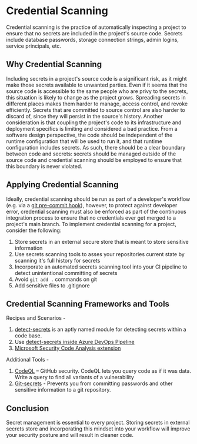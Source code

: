 # Credential Scanning

Credential scanning is the practice of automatically inspecting a project to ensure that no secrets are included in the project's source code. Secrets include database passwords, storage connection strings, admin logins, service principals, etc.

## Why Credential Scanning

Including secrets in a project's source code is a significant risk, as it might make those secrets available to unwanted parties. Even if it seems that the source code is accessible to the same people who are privy to the secrets, this situation is likely to change as the project grows. Spreading secrets in different places makes them harder to manage, access control, and revoke efficiently. Secrets that are committed to source control are also harder to discard of, since they will persist in the source's history.
Another consideration is that coupling the project's code to its infrastructure and deployment specifics is limiting and considered a bad practice. From a software design perspective, the code should be independent of the runtime configuration that will be used to run it, and that runtime configuration includes secrets.
As such, there should be a clear boundary between code and secrets: secrets should be managed outside of the source code and credential scanning should be employed to ensure that this boundary is never violated.

## Applying Credential Scanning

Ideally, credential scanning should be run as part of a developer's workflow (e.g. via a [git pre-commit hook](https://pre-commit.com/)), however, to protect against developer error, credential scanning must also be enforced as part of the continuous integration process to ensure that no credentials ever get merged to a project's main branch.
To implement credential scanning for a project, consider the  following:

1. Store secrets in an external secure store that is meant to store sensitive information
1. Use secrets scanning tools to asses your repositories current state by scanning it's full history for secrets
1. Incorporate an automated secrets scanning tool into your CI pipeline to detect unintentional committing of secrets
1. Avoid `git add .` commands on git
1. Add sensitive files to .gitignore

## Credential Scanning Frameworks and Tools

Recipes and Scenarios -

1. [detect-secrets](./recipes/detect-secrets.md) is an aptly named module for detecting secrets within a code base.
1. Use [detect-secrets inside Azure DevOps Pipeline](./recipes/detect-secrets-ado.md)
1. [Microsoft Security Code Analysis extension](https://learn.microsoft.com/en-us/azure/security/develop/security-code-analysis-overview)

Additional Tools -

1. [CodeQL](https://securitylab.github.com/tools/codeql)  – GitHub security. CodeQL lets you query code as if it was data. Write a query to find all variants of a vulnerability
1. [Git-secrets](https://github.com/awslabs/git-secrets)  - Prevents you from committing passwords and other sensitive information to a git repository.

## Conclusion

Secret management is essential to every project. Storing secrets in external secrets store and incorporating this mindset into your workflow will improve your security posture and will result in cleaner code.
